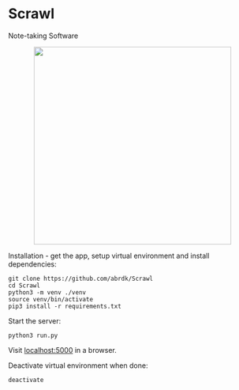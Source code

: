 # Scrawl
Note-taking Software

<p align="center">
    <a href="https://ibb.co/RjZMgSZ">
       <img src="https://i.ibb.co/CPNXwtN/scrawl-v04.png" width="400"/>
    </a>
</p>

Installation - get the app, setup virtual environment and install dependencies:
``` shell
git clone https://github.com/abrdk/Scrawl
cd Scrawl
python3 -m venv ./venv
source venv/bin/activate
pip3 install -r requirements.txt
```

Start the server:
``` shell
python3 run.py
```

Visit [localhost:5000](http://localhost:5000) in a browser.

Deactivate virtual environment when done:
```shell
deactivate
```
